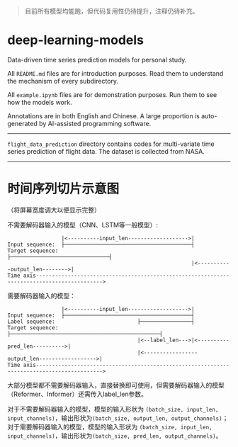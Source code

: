 > 目前所有模型均能跑，但代码复用性仍待提升，注释仍待补充。


# deep-learning-models
Data-driven time series prediction models for personal study.

All `README.md` files are for introduction purposes. Read them to understand the mechanism of every subdirectory.

All `example.ipynb` files are for demonstration purposes. Run them to see how the models work.

Annotations are in both English and Chinese. A large proportion is auto-generated by AI-assisted programming software.

---

`flight_data_prediction` directory contains codes for multi-variate time series prediction of flight data. The dataset is collected from NASA.

---
# 时间序列切片示意图
（将屏幕宽度调大以便显示完整）


不需要解码器输入的模型（CNN、LSTM等一般模型）:
```
                 |<----------input_len------------------->|
Input sequence:  ├────────────────────────────────────────┤
Target sequence:                                          ├───────────────────────────────┤
                                                          |<-----------output_len-------->|
Time axis------------------------------------------------------------------------------------------->
```

需要解码器输入的模型：
```
                 |<----------input_len------------------->|
Input sequence:  ├────────────────────────────────────────┤
Label sequence:                          ├────────────────┤
Target sequence:                         ├───────────────────────────────────────────────┤
                                         |<--label_len--->|<----------pred_len---------->|
                                         |<-----------------output_len------------------>|
Time axis------------------------------------------------------------------------------------------->
```

大部分模型都不需要解码器输入，直接替换即可使用，但需要解码器输入的模型（Reformer、Informer）还需传入label_len参数。

对于不需要解码器输入的模型，模型的输入形状为
`(batch_size, input_len, input_channels)`，输出形状为`(batch_size, output_len, output_channels)`；对于需要解码器输入的模型，模型的输入形状为
`(batch_size, input_len, input_channels)`，输出形状为`(batch_size, pred_len, output_channels)`。